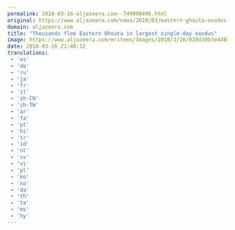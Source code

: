 ```yaml
---
permalink: 2018-03-16-aljazeera.com--749990496.html
original: https://www.aljazeera.com/news/2018/03/eastern-ghouta-exodus-largest-syria-year-war-180316053942233.html
domain: aljazeera.com
title: "Thousands flee Eastern Ghouta in largest single-day exodus"
image: https://www.aljazeera.com/mritems/Images/2018/3/16/028d30b3e4d84bf994c5b08ad1b5cbd8_18.jpg
date: 2018-03-16 21:40:12
translations: 
 - 'es'
 - 'de'
 - 'ru'
 - 'ja'
 - 'fr'
 - 'it'
 - 'zh-CN'
 - 'zh-TW'
 - 'ar'
 - 'fa'
 - 'pt'
 - 'hi'
 - 'tr'
 - 'id'
 - 'nl'
 - 'sv'
 - 'vi'
 - 'pl'
 - 'ko'
 - 'no'
 - 'da'
 - 'th'
 - 'ta'
 - 'ms'
 - 'hy'
---
```


